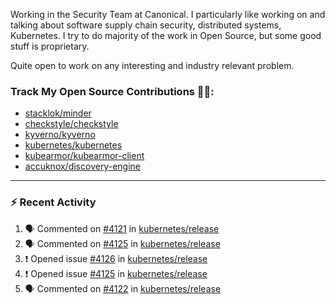 Working in the Security Team at Canonical. I particularly like working on and talking about software supply chain security, distributed systems, Kubernetes. I try to do majority of the work in Open Source, but some good stuff is proprietary.

Quite open to work on any interesting and industry relevant problem. 

### Track My Open Source Contributions 👨‍💻: 
 - [stacklok/minder](https://github.com/stacklok/minder/pulls?q=is%3Apr+author%3AVyom-Yadav+is%3Amerged+)
 - [checkstyle/checkstyle](https://github.com/checkstyle/checkstyle/pulls?q=is%3Apr+author%3AVyom-Yadav+is%3Amerged+)
 - [kyverno/kyverno](https://github.com/kyverno/kyverno/pulls?q=is%3Apr+author%3AVyom-Yadav+is%3Amerged+)
 - [kubernetes/kubernetes](https://github.com/kubernetes/kubernetes/issues?q=is%3Aissue+author%3AVyom-Yadav)
 - [kubearmor/kubearmor-client](https://github.com/kubearmor/kubearmor-client/pulls?q=is%3Amerged+is%3Apr+author%3AVyom-Yadav+)
 - [accuknox/discovery-engine](https://github.com/accuknox/discovery-engine/pulls?q=is%3Amerged+is%3Apr+author%3AVyom-Yadav+)
---

### :zap: Recent Activity

<!--START_SECTION:activity-->
1. 🗣 Commented on [#4121](https://github.com/kubernetes/release/issues/4121#issuecomment-3296528888) in [kubernetes/release](https://github.com/kubernetes/release)
2. 🗣 Commented on [#4125](https://github.com/kubernetes/release/issues/4125#issuecomment-3296527336) in [kubernetes/release](https://github.com/kubernetes/release)
3. ❗ Opened issue [#4126](https://github.com/kubernetes/release/issues/4126) in [kubernetes/release](https://github.com/kubernetes/release)
4. ❗ Opened issue [#4125](https://github.com/kubernetes/release/issues/4125) in [kubernetes/release](https://github.com/kubernetes/release)
5. 🗣 Commented on [#4122](https://github.com/kubernetes/release/issues/4122#issuecomment-3289531716) in [kubernetes/release](https://github.com/kubernetes/release)
<!--END_SECTION:activity-->
